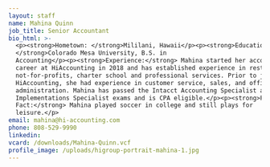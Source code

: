 ```yaml
---
layout: staff
name: Mahina Quinn
job_title: Senior Accountant
bio_html: >-
  <p><strong>Hometown: </strong>Mililani, Hawaii</p><p><strong>Education:
  </strong>Colorado Mesa University, B.S. in
  Accounting</p><p><strong>Experience:</strong> Mahina started her accounting
  career at HiAccounting in 2018 and has established experience in restaurants,
  not-for-profits, charter school and professional services. Prior to joining
  HiAccounting, she had experience in customer service, sales, and office
  administration. Mahina has passed the Intacct Accounting Specialist and
  Implementations Specialist exams and is CPA eligible.</p><p><strong>Fun
  Fact:</strong> Mahina played soccer in college and still plays for
  leisure.</p>
email: mahina@hi-accounting.com
phone: 808-529-9990
linkedin:
vcard: /downloads/Mahina-Quinn.vcf
profile_image: /uploads/higroup-portrait-mahina-1.jpg
---
```


